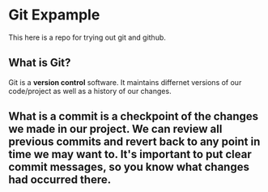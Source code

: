 # Git Expample
This here is a repo for trying out git and github.

## What is Git?
Git is a **version control** software. It maintains differnet versions of our code/project as well as a history of our changes.

## What is a **commit** is a checkpoint of the changes we made in our project. We can review all previous commits and revert back to any point in time we may want to. It's important to put clear **commit** messages, so you know what changes had occurred there.